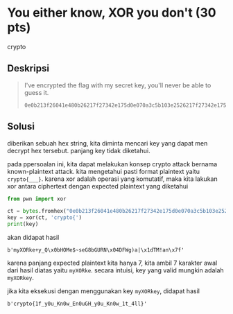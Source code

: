 # You either know, XOR you don't (30 pts)
crypto

## Deskripsi
> I've encrypted the flag with my secret key, you'll never be able to guess it.
> ``` console
> 0e0b213f26041e480b26217f27342e175d0e070a3c5b103e2526217f27342e175d0e077e263451150104
> ```

## Solusi
diberikan sebuah hex string, kita diminta mencari key yang dapat men decrypt hex tersebut. 
panjang key tidak diketahui. 

pada ppersoalan ini, kita dapat melakukan konsep crypto attack bernama known-plaintext attack.
kita mengetahui pasti format plaintext yaitu ```crypto{___}```. karena xor adalah operasi yang komutatif,
maka kita lakukan xor antara ciphertext dengan expected plaintext yang diketahui

``` python
from pwn import xor

ct = bytes.fromhex("0e0b213f26041e480b26217f27342e175d0e070a3c5b103e2526217f27342e175d0e077e263451150104")
key = xor(ct, 'crypto{')
print(key)
```
akan didapat hasil
``` console
b'myXORke+y_Q\x0bHOMe$~seG8bGURN\x04DFWg)a|\x1dTM!an\x7f'
```
karena panjang expected plaintext kita hanya 7, kita ambil 7 karakter awal dari hasil diatas yaitu ```myXORke```.
secara intuisi, key yang valid mungkin adalah ```myXORkey```.

jika kita eksekusi dengan menggunakan key  ```myXORkey```, didapat hasil

``` console
b'crypto{1f_y0u_Kn0w_En0uGH_y0u_Kn0w_1t_4ll}'
```



